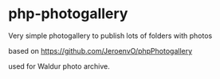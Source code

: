 # php-photogallery
Very simple photogallery to publish lots of folders with photos

based on https://github.com/JeroenvO/phpPhotogallery

used for Waldur photo archive.